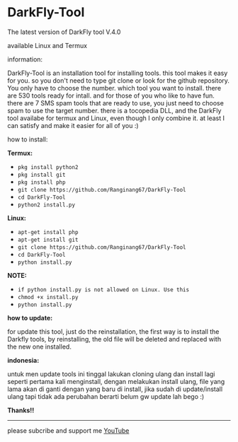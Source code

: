 # DarkFly-Tool
The latest version of DarkFly tool V.4.0

available Linux and Termux

information:

DarkFly-Tool is an installation tool for installing tools. this tool makes it easy for you. so you don't need to type git clone or look for the github repository. You only have to choose the number. which tool you want to install. there are 530 tools ready for intall. and for those of you who like to have fun. there are 7 SMS spam tools that are ready to use, you just need to choose spam to use the target number. there is a tocopedia DLL, and the DarkFly tool availabe for termux and Linux, even though I only combine it. at least I can satisfy and make it easier for all of you :)

how to install:

**Termux:**

* `pkg install python2`
* `pkg install git`
* `pkg install php`
* `git clone https://github.com/Ranginang67/DarkFly-Tool`
* `cd DarkFly-Tool`
* `python2 install.py`

**Linux:**

* `apt-get install php`
* `apt-get install git`
* `git clone https://github.com/Ranginang67/DarkFly-Tool`
* `cd DarkFly-Tool`
* `python install.py`

**NOTE:**

* `if python install.py is not allowed on Linux. Use this`
* `chmod +x install.py`
* `python install.py`
 
**how to update:**

for update this tool, just do the reinstallation, the first way is to install the Darkfly tools, by reinstalling, the old file will be deleted and replaced with the new one installed.

**indonesia:**

untuk men update tools ini tinggal lakukan cloning ulang dan install lagi seperti pertama kali menginstall, dengan melakukan install ulang, file yang lama akan di ganti dengan yang baru di install, jika sudah di update/install ulang tapi tidak ada perubahan berarti belum gw update lah bego :)

 **Thanks!!**
 
 <hr>
 
please subcribe and support me [YouTube](https://www.youtube.com/channel/UCNMD5U02GFeWLqmrl_XSPGQ)
